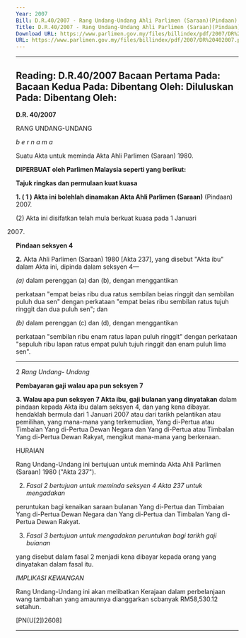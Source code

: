 ```yaml
---
Year: 2007
Bill: D.R.40/2007 - Rang Undang-Undang Ahli Parlimen (Saraan)(Pindaan) 2007 (Lulus)
Title: D.R.40/2007 - Rang Undang-Undang Ahli Parlimen (Saraan)(Pindaan) 2007 (Lulus)
Download URL: https://www.parlimen.gov.my/files/billindex/pdf/2007/DR%20402007.pdf
URL: https://www.parlimen.gov.my/files/billindex/pdf/2007/DR%20402007.pdf
---
```

---
Reading:
D.R.40/2007
Bacaan Pertama Pada:
Bacaan Kedua Pada:
Dibentang Oleh:
Diluluskan Pada:
Dibentang Oleh:
---

**D.R. 40/2007**

RANG UNDANG-UNDANG

_b e r n a m_ _a_

Suatu Akta untuk meminda Akta Ahli Parlimen (Saraan) 1980.

**DIPERBUAT oleh Parlimen Malaysia seperti yang berikut:**

**Tajuk ringkas dan permulaan kuat kuasa**

**1. ( 1 ) Akta ini bolehlah dinamakan Akta Ahli Parlimen (Saraan)**
(Pindaan) 2007.

(2) Akta ini disifatkan telah mula berkuat kuasa pada 1 Januari

2007.

**Pindaan seksyen 4**

**2.** Akta Ahli Parlimen (Saraan) 1980 [Akta 237], yang disebut
"Akta ibu" dalam Akta ini, dipinda dalam seksyen 4—

_(a)_ dalam perenggan (a) dan (b), dengan menggantikan

perkataan "empat beias ribu dua ratus sembilan beias
ringgit dan sembilan puluh dua sen" dengan perkataan
"empat beias ribu sembilan ratus tujuh ringgit dan dua
puluh sen"; dan

_(b)_ dalam perenggan (c) dan (d), dengan menggantikan

perkataan "sembilan ribu enam ratus lapan puluh ringgit"
dengan perkataan "sepuluh ribu lapan ratus empat puluh
tujuh ringgit dan enam puluh lima sen".


-----

2 _Rang Undang- Undang_

**Pembayaran gaji walau apa pun seksyen 7**

**3. Walau apa pun seksyen 7 Akta ibu, gaji bulanan yang dinyatakan**
dalam pindaan kepada Akta ibu dalam seksyen 4, dan yang kena
dibayar. hendaklah bermula dari 1 Januari 2007 atau dari tarikh
pelantikan atau pemilihan, yang mana-mana yang terkemudian,
Yang di-Pertua atau Timbalan Yang di-Pertua Dewan Negara dan
Yang di-Pertua atau Timbalan Yang di-Pertua Dewan Rakyat,
mengikut mana-mana yang berkenaan.

HURAIAN

Rang Undang-Undang ini bertujuan untuk meminda Akta Ahli Parlimen (Saraan)
1980 ("Akta 237").

2. _Fasal 2 bertujuan untuk meminda seksyen 4 Akta 237 untuk mengadakan_

peruntukan bagi kenaikan saraan bulanan Yang di-Pertua dan Timbaian Yang
di-Pertua Dewan Negara dan Yang di-Pertua dan Timbalan Yang di-Pertua
Dewan Rakyat.

3. _Fasal 3 bertujuan untuk mengadakan peruntukan bagi tarikh gaji buianan_

yang disebut dalam fasal 2 menjadi kena dibayar kepada orang yang dinyatakan
dalam fasal itu.

_IMPLIKASI KEWANGAN_

Rang Undang-Undang ini akan melibatkan Kerajaan dalam perbelanjaan wang
tambahan yang amaunnya dianggarkan scbanyak RM58,530.12 setahun.

[PN(U[2])2608]


-----


